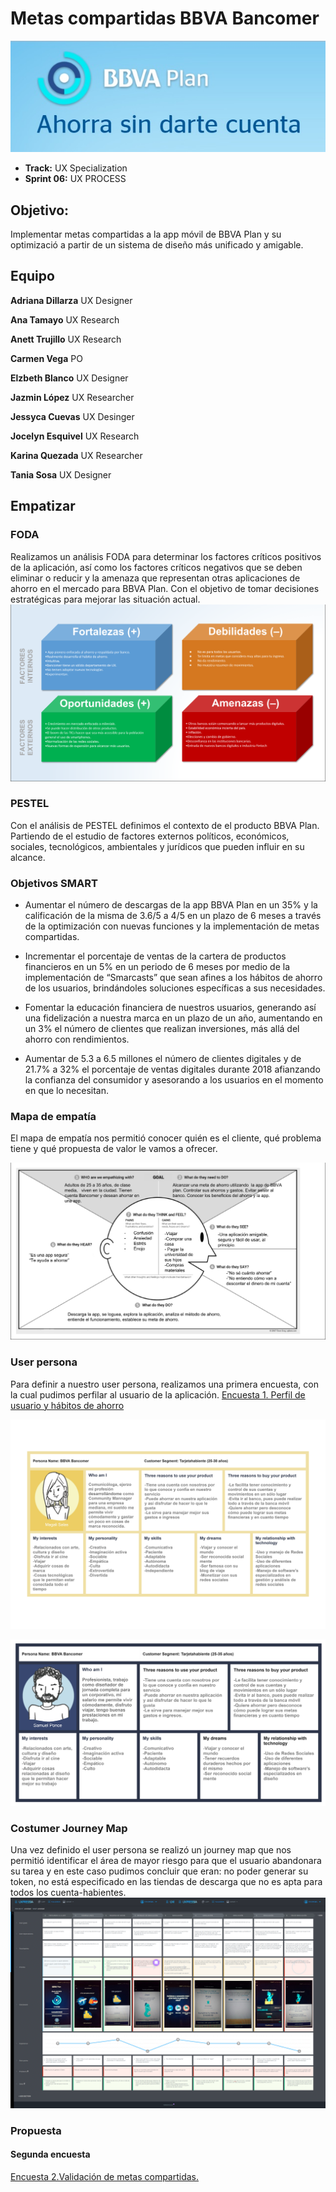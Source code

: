 # Metas compartidas BBVA Bancomer
![BBVA Plan](assets/images/BBVA-plan.jpg)

* **Track:** UX Specialization
* **Sprint 06:** UX PROCESS

## Objetivo:
 Implementar metas compartidas a la app móvil de BBVA Plan y su optimizació a partir de un sistema de diseño más unificado y amigable.

 ## Equipo
**Adriana Dillarza** UX Designer

**Ana Tamayo** UX Research

**Anett Trujillo** UX Research

**Carmen Vega** PO

**Elzbeth Blanco** UX Designer

**Jazmin López** UX Researcher

**Jessyca Cuevas** UX Desinger

**Jocelyn Esquivel** UX Research

**Karina Quezada** UX Researcher

**Tania Sosa** UX Designer

## Empatizar

### FODA
Realizamos un análisis FODA para determinar los factores críticos positivos de la aplicación, así como los factores críticos negativos que se deben eliminar o reducir y la amenaza que representan otras aplicaciones de ahorro en el mercado para BBVA Plan. Con el objetivo de tomar decisiones estratégicas para mejorar las situación actual.
![FODA](assets/images/FODA.png)

### PESTEL
Con el análisis de PESTEL definimos el contexto de el producto BBVA Plan. Partiendo de el estudio de factores externos políticos, económicos, sociales, tecnológicos, ambientales y jurídicos que pueden influir en su alcance.

### Objetivos SMART
* Aumentar el número de descargas de la app BBVA Plan en un 35% y la calificación de la misma de 3.6/5 a 4/5 en un plazo de 6 meses a través de la optimización con nuevas funciones y la implementación de metas compartidas.

* Incrementar el porcentaje de ventas de la cartera de productos financieros en un 5%  en un periodo de 6 meses por medio de la implementación de “Smarcasts” que sean afines a los hábitos de ahorro de los usuarios, brindándoles soluciones específicas a sus necesidades.  

* Fomentar la educación financiera de nuestros usuarios, generando así una fidelización a nuestra marca en un plazo de un año, aumentando en un 3% el número de clientes que realizan inversiones, más allá del ahorro con rendimientos.

* Aumentar de 5.3 a 6.5 millones el número de clientes digitales y de 21.7% a 32% el porcentaje de ventas digitales durante 2018 afianzando la confianza del consumidor y asesorando a los usuarios en el momento en que lo necesitan.


### Mapa de empatía
El mapa de empatía nos permitió conocer quién es el cliente, qué problema tiene y qué propuesta de valor le vamos a ofrecer.

![Empathy map](assets/images/empathy-map.png)


### User persona
Para definir a nuestro user persona, realizamos una primera encuesta, con la cual pudimos perfilar al usuario de la aplicación.  [Encuesta 1. Perfil de usuario y hábitos de ahorro](https://docs.google.com/forms/d/1JZ4vUEQPfACjVFVtUy3TG4yQjZq19DVZchVp3yDnCuI/edit#responses)

![user persona](assets/images/UserF.jpg)

![user persona](assets/images/UserM.jpg)

### Costumer Journey Map
Una vez definido el user persona se realizó un journey map que nos permitió identificar el área de mayor riesgo para que el usuario abandonara su tarea y en este caso pudimos concluir que eran: no poder generar su token, no está especificado en las tiendas de descarga que no es apta para todos los cuenta-habientes.
![journey-map](assets/images/journey-map.png)

### Propuesta



#### Segunda encuesta

[Encuesta 2.Validación de metas compartidas.](https://docs.google.com/forms/d/1xQG95FrmXMX3TUF0MLQWHzL8O1LkLA4n0I9GTi24H5I/edit?usp=drive_web)
